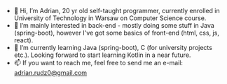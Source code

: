 - 👋 Hi, I’m Adrian, 20 yr old self-taught programmer, currently enrolled in University of Technology in Warsaw on Computer Science course.
- 👀 I’m mainly interested in back-end - mostly doing some stuff in Java (spring-boot), however I've got some basics of front-end (html, css, js, react).
- 🌱 I’m currently learning Java (spring-boot), C (for university projects etc.). Looking forward to start learning Kotlin in a near future.
- 📫 If you want to reach me, feel free to send me an e-mail: adrian.rudz0@gmail.com
